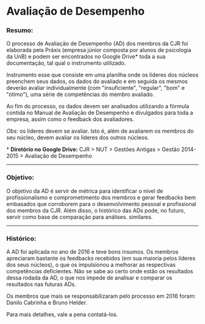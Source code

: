 # Avaliação de Desempenho

### Resumo:

O processo de Avaliação de Desempenho (AD) dos membros da CJR foi elaborada pela Práxis (empresa júnior composta por alunos de psicologia da UnB) e podem ser encontrados no Google Drive\* toda a sua documentação, tal qual o instrumento utilizado.

Instrumento esse que consiste em uma planilha onde os líderes dos núcleos preenchem seus dados, os dados do avaliado e em seguida os mesmos deverão avaliar individualmente (com "insuficiente", "regular", "bom" e "ótimo"), uma série de competências do membro avaliado. 

Ao fim do processo, os dados devem ser analisados utilizando a fórmula contida no Manual de Avaliação de Desempenho e divulgados para toda a empresa, assim como o feedback dos avaliadores.

*Obs:* os líderes devem se avaliar. Isto é, além de avaliarem os membros do seu núcleo, devem avaliar os líderes dos outros núcleos.

\* **Diretório no Google Drive:** CJR > NUT > Gestões Antigas > Gestão 2014-2015 > Avaliação de Desempenho

---

### Objetivo:

O objetivo da AD é servir de métrica para identificar o nível de profissionalismo e comprometimento dos membros e gerar feedbacks bem embasados que corroborem para o desenvolvimento pessoal e profissional dos membros da CJR. Além disso, o histórico das ADs pode, no futuro, servir como base de comparação para análises. similares.

---

### Histórico:

A AD foi aplicada no ano de 2016 e teve bons insumos. Os membros apreciaram bastante os feedbacks recebidos (em sua maioria pelos líderes dos seus núcleos), o que os impulsionou a melhorar as respectivas competências deficientes. Não se sabe ao certo onde estão os resultados dessa rodada da AD, o que nos impede de analisar e comparar os resultados nas futuras ADs. 

Os membros que mais se responsabilizaram pelo processo em 2016 foram: Danilo Cabrinha e Bruno Helder.

Para mais detalhes, vale a pena contatá-los.